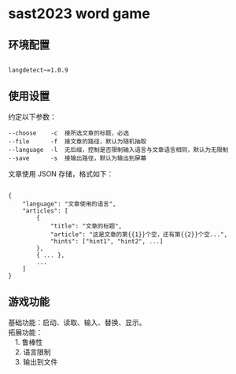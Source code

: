 # sast2023 word game

## 环境配置

```

langdetect~=1.0.9

```

## 使用设置

约定以下参数：

```
--choose    -c  接所选文章的标题，必选
--file      -f  接文章的路径，默认为随机抽取
--language  -l  无后缀，控制是否限制输入语言与文章语言相同，默认为无限制
--save      -s  接输出路径，默认为输出到屏幕

```

文章使用 JSON 存储，格式如下：

```

{
    "language": "文章使用的语言",
    "articles": [
        {
            "title": "文章的标题",
            "article": "这是文章的第{{1}}个空，还有第{{2}}个空...",
            "hints": ["hint1", "hint2", ...]
        },
        { ... },
        ...
    ]
}

```

## 游戏功能

基础功能：启动、读取、输入、替换、显示。  
拓展功能：  
&emsp;1. 鲁棒性  
&emsp;2. 语言限制  
&emsp;3. 输出到文件

